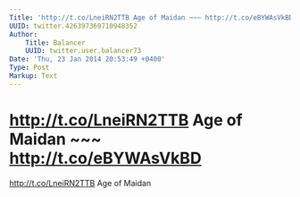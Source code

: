 ```yaml
---
Title: 'http://t.co/LneiRN2TTB Age of Maidan ~~~ http://t.co/eBYWAsVkBD'
UUID: twitter.426397369710948352
Author:
    Title: Balancer
    UUID: twitter.user.balancer73
Date: 'Thu, 23 Jan 2014 20:53:49 +0400'
Type: Post
Markup: Text
---
```


# http://t.co/LneiRN2TTB Age of Maidan ~~~ http://t.co/eBYWAsVkBD

http://t.co/LneiRN2TTB
Age of Maidan
~~~ http://t.co/eBYWAsVkBD